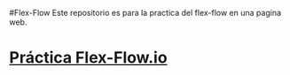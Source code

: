 #Flex-Flow
Este repositorio es para la practica del flex-flow en una pagina web.


# [Práctica Flex-Flow.io](https://frantorres1199.github.io/Practica-Flex-flow/)
